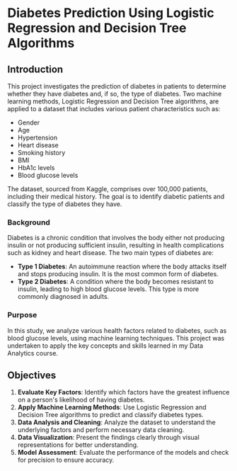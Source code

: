 # Diabetes Prediction Using Logistic Regression and Decision Tree Algorithms

##  Introduction

This project investigates the prediction of diabetes in patients to determine whether they have diabetes and, if so, the type of diabetes. Two machine learning methods, Logistic Regression and Decision Tree algorithms, are applied to a dataset that includes various patient characteristics such as:
- Gender
- Age
- Hypertension
- Heart disease
- Smoking history
- BMI
- HbA1c levels
- Blood glucose levels

The dataset, sourced from Kaggle, comprises over 100,000 patients, including their medical history. The goal is to identify diabetic patients and classify the type of diabetes they have.

### Background
Diabetes is a chronic condition that involves the body either not producing insulin or not producing sufficient insulin, resulting in health complications such as kidney and heart disease. The two main types of diabetes are:

- **Type 1 Diabetes**: An autoimmune reaction where the body attacks itself and stops producing insulin. It is the most common form of diabetes.
- **Type 2 Diabetes**: A condition where the body becomes resistant to insulin, leading to high blood glucose levels. This type is more commonly diagnosed in adults.

### Purpose
In this study, we analyze various health factors related to diabetes, such as blood glucose levels, using machine learning techniques. 
This project was undertaken to apply the key concepts and skills learned in my Data Analytics course.

##  Objectives

1. **Evaluate Key Factors**: Identify which factors have the greatest influence on a person's likelihood of having diabetes.
2. **Apply Machine Learning Methods**: Use Logistic Regression and Decision Tree algorithms to predict and classify diabetes types.
3. **Data Analysis and Cleaning**: Analyze the dataset to understand the underlying factors and perform necessary data cleaning.
4. **Data Visualization**: Present the findings clearly through visual representations for better understanding.
5. **Model Assessment**: Evaluate the performance of the models and check for precision to ensure accuracy.



